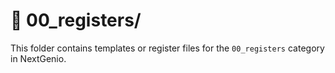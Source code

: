 # 📁 00_registers/

This folder contains templates or register files for the `00_registers` category in NextGenio.